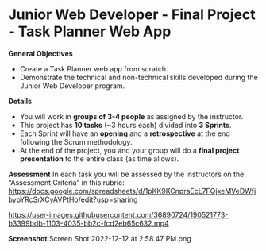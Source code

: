 
# Junior Web Developer - Final Project - Task Planner Web App


**General Objectives**

* Create a Task Planner web app from scratch.
* Demonstrate the technical and non-technical skills developed during the Junior Web Developer program. 


**Details**

* You will work in **groups of 3-4 people** as assigned by the instructor. 
* This project has **10 tasks** (~3 hours each) divided into **3 Sprints**.
* Each Sprint will have an **opening** and a **retrospective** at the end following the Scrum methodology.
* At the end of the project, you and your group will do a **final project presentation** to the entire class (as time allows).


**Assessment**
In each task you will be assessed by the instructors on the “Assessment Criteria” in this rubric: https://docs.google.com/spreadsheets/d/1pKK9KCnpraEcL7FQjxeMVeDWfjbypYRcSrXCyAVPtHo/edit?usp=sharing

https://user-images.githubusercontent.com/36890724/190521773-b3399bdb-1103-4035-bb2c-fcd2eb65c632.mp4

**Screenshot**
Screen Shot 2022-12-12 at 2.58.47 PM.png
